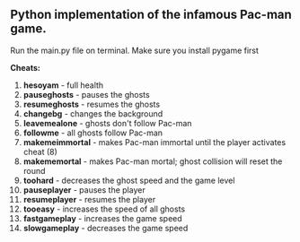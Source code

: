 ## Python implementation of the infamous Pac-man game.

Run the main.py file on terminal. Make sure you install pygame first

__Cheats:__

1. __hesoyam__ 	      - full health
2. __pauseghosts__    - pauses the ghosts
3. __resumeghosts__	  - resumes the ghosts
4. __changebg__	      - changes the background
5. __leavemealone__	  - ghosts don't follow Pac-man
6. __followme__	      - all ghosts follow Pac-man
7. __makemeimmortal__ - makes Pac-man immortal until the player activates cheat (8)
8. __makememortal__	  - makes Pac-man mortal; ghost collision will reset the round
9. __toohard__        - decreases the ghost speed and the game level
10. __pauseplayer__   - pauses the player
11. __resumeplayer__  - resumes the player
12. __tooeasy__       - increases the speed of all ghosts
13. __fastgameplay__  - increases the game speed
14. __slowgameplay__  - decreases the game speed

